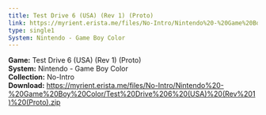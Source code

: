 ```yaml
---
title: Test Drive 6 (USA) (Rev 1) (Proto)
link: https://myrient.erista.me/files/No-Intro/Nintendo%20-%20Game%20Boy%20Color/Test%20Drive%206%20(USA)%20(Rev%201)%20(Proto).zip
type: single1
System: Nintendo - Game Boy Color
---
```

<b>Game:</b> Test Drive 6 (USA) (Rev 1) (Proto)<br>
<b>System:</b> Nintendo - Game Boy Color<br>
<b>Collection:</b> No-Intro<br>
<b>Download:</b> https://myrient.erista.me/files/No-Intro/Nintendo%20-%20Game%20Boy%20Color/Test%20Drive%206%20(USA)%20(Rev%201)%20(Proto).zip